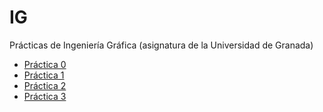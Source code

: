 # IG
Prácticas de Ingeniería Gráfica (asignatura de la Universidad de Granada)

- [Práctica 0](https://github.com/OMGitsXupi/IG/tree/master/Pr%C3%A1ctica_0)
- [Práctica 1](https://github.com/OMGitsXupi/IG/tree/master/Pr%C3%A1ctica_1)
- [Práctica 2](https://github.com/OMGitsXupi/IG/tree/master/Pr%C3%A1ctica_2)
- [Práctica 3](https://github.com/OMGitsXupi/IG/tree/master/Pr%C3%A1ctica_3)
